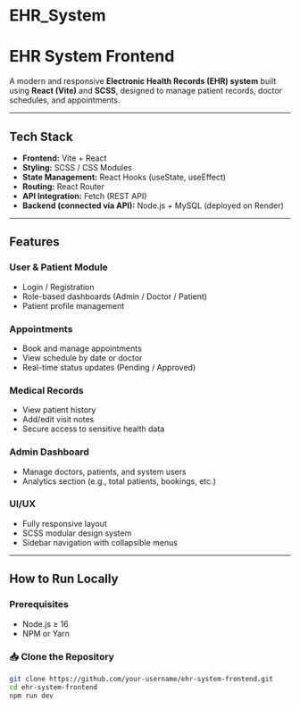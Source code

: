 # EHR_System
# EHR System Frontend

A modern and responsive **Electronic Health Records (EHR) system** built using **React (Vite)** and **SCSS**, designed to manage patient records, doctor schedules, and appointments.

---

## Tech Stack

- **Frontend:** Vite + React
- **Styling:** SCSS / CSS Modules
- **State Management:** React Hooks (useState, useEffect)
- **Routing:** React Router
- **API Integration:** Fetch (REST API)
- **Backend (connected via API):** Node.js + MySQL (deployed on Render)

---

## Features

### User & Patient Module
- Login / Registration
- Role-based dashboards (Admin / Doctor / Patient)
- Patient profile management

### Appointments
- Book and manage appointments
- View schedule by date or doctor
- Real-time status updates (Pending / Approved)

### Medical Records
- View patient history
- Add/edit visit notes
- Secure access to sensitive health data

### Admin Dashboard
- Manage doctors, patients, and system users
- Analytics section (e.g., total patients, bookings, etc.)

### UI/UX
- Fully responsive layout
- SCSS modular design system
- Sidebar navigation with collapsible menus

---

## How to Run Locally

### Prerequisites

- Node.js ≥ 16
- NPM or Yarn

### 📥 Clone the Repository

```bash
git clone https://github.com/your-username/ehr-system-frontend.git
cd ehr-system-frontend
npm run dev
